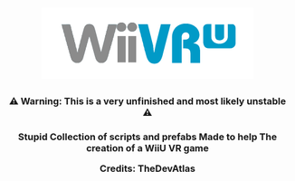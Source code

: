 # <center> <img src="https://github.com/UnprofessionalDevs/WiiVR-U/blob/main/WiiVRU/Images/WiiVR-U-LogoSmall.png" height="125" width="375"/> <center/>

<center> <h3> ⚠️ Warning: This is a very unfinished and most likely unstable ⚠️ <h3/> <center/>
<center> Stupid Collection of scripts and prefabs Made to help The creation of a WiiU VR game <center/>

Credits: TheDevAtlas

